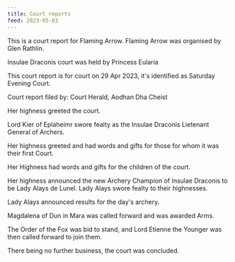 ```yaml
---
title: Court reports
feed: 2023-05-03
---
```


This is a court report for Flaming Arrow. Flaming Arrow was organised
by Glen Rathlin.

Insulae Draconis court was held by Princess Eularia

This court report is for court on 29 Apr 2023, it's identified as
Saturday Evening Court.

Court report filed by: Court Herald, Aodhan Dha Cheist

Her highness greeted the court.

Lord Kier of Eplaheimr swore fealty as
the Insulae Draconis Lietenant General of Archers.

Her highness
greeted and had words and gifts for those for whom it was their first
Court.

Her Highness had words and gifts for the children of the court.

Her highness announced the new Archery Champion of Insulae Draconis to
be Lady Alays de Lunel. Lady Alays swore fealty to their highnesses.

Lady Alays announced results for the day's archery.

Magdalena of Dun in
Mara was called forward and was awarded Arms.

The Order of the Fox was
bid to stand, and Lord Etienne the Younger was then called forward to
join them.

There being no further business, the court was concluded.